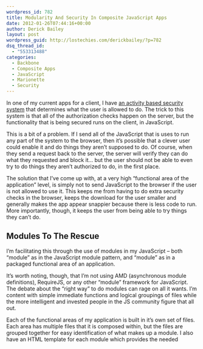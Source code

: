 ```yaml
---
wordpress_id: 782
title: Modularity And Security In Composite JavaScript Apps
date: 2012-01-26T07:44:16+00:00
author: Derick Bailey
layout: post
wordpress_guid: http://lostechies.com/derickbailey/?p=782
dsq_thread_id:
  - "553313488"
categories:
  - Backbone
  - Composite Apps
  - JavaScript
  - Marionette
  - Security
---
```

In one of my current apps for a client, I have [an activity based security system](http://lostechies.com/derickbailey/2011/05/24/dont-do-role-based-authorization-checks-do-activity-based-checks/) that determines what the user is allowed to do. The trick to this system is that all of the authorization checks happen on the server, but the functionality that is being secured runs on the client, in JavaScript.

This is a bit of a problem. If I send all of the JavaScript that is uses to run any part of the system to the browser, then it&#8217;s possible that a clever user could enable it and do things they aren&#8217;t supposed to do. Of course, when they send a request back to the server, the server will verify they can do what they requested and block it… but the user should not be able to even try to do things they aren&#8217;t authorized to do, in the first place.

The solution that I&#8217;ve come up with, at a very high &#8220;functional area of the application&#8221; level, is simply not to send JavaScript to the browser if the user is not allowed to use it. This keeps me from having to do extra security checks in the browser, keeps the download for the user smaller and generally makes the app appear snappier because there is less code to run. More importantly, though, it keeps the user from being able to try things they can&#8217;t do.

## Modules To The Rescue

I&#8217;m facilitating this through the use of modules in my JavaScript &#8211; both &#8220;module&#8221; as in the JavaScript module pattern, and &#8220;module&#8221; as in a packaged functional area of an application.

It&#8217;s worth noting, though, that I&#8217;m not using AMD (asynchronous module definitions), RequireJS, or any other &#8220;module&#8221; framework for JavaScript. The debate about the &#8220;right way&#8221; to do modules can rage on all it wants. I&#8217;m content with simple immediate functions and logical groupings of files while the more intelligent and invested people in the JS community figure that all out.

Each of the functional areas of my application is built in it&#8217;s own set of files. Each area has multiple files that it is composed within, but the files are grouped together for easy identification of what makes up a module. I also have an HTML template for each module which provides the needed <script> tags to include the code for that module.

## Only Render What Is Needed

When I need a functional area of my site to be sent down to the user, I tell my server side template language to include the correct HTML file. For example, I&#8217;m doing this in an ASP.NET MVC application:

{% gist 1680805 1.cshtml %}

In this code, I&#8217;m checking to see if the current user is allowed to manage locations. If they are, the extension method &#8220;LocationManagementScripts&#8221; is called. This in turn renders the &#8220;LocationManagementScript.html&#8221; file at this point in my HTML layout. That file contains all of the <script> tags for the location management JavaScript app. In the same way, I&#8217;m checking to see if the user can search through locations, and running the same basic process if they can.

## Self-Initializing Modules

When a functional module is included after passing one of these checks, it needs a way to get itself spun up and started so that it can do it&#8217;s magic. It may need to render something on to the screen. It may need to register itself with the application&#8217;s [event aggregator](http://lostechies.com/derickbailey/2011/07/19/references-routing-and-the-event-aggregator-coordinating-views-in-backbone-js/), or any of a number of other things. This is where my [Backbone.Marionette](https://github.com/derickbailey/backbone.marionette) add-on comes in to play for my Backbone apps.

Marionette has an explicit concept of an &#8220;initializer&#8221; tied to it&#8217;s Application objects. When you create an instance of an Application object, you can call &#8220;app.addInitializer&#8221; and pass a callback function. The callback function represents everything that your module needs to do, to get itself up and running. All of these initializer functions &#8211; no matter how many you add &#8211; get fired when you call &#8220;app.start()&#8221;.

{% gist 1680805 2.js %}

Each functional area of my application has it&#8217;s own initializer function. When a functional area has been included in the rendered <script> tags, the initializer gets added and when the &#8220;start&#8221; method is called, the modules for that functional area are fired up and they do there thing.

## A Composite App, And Sub-Apps

One of the tricks to making all of this work, is that I need to have a primary &#8220;app&#8221; object that all of my modules know about. In the above example, the &#8220;myApp&#8221; object is this. Each of the modules for each of the functional areas has direct knowledge of this object and can call public APIs on it &#8211; including the &#8220;addInitializer&#8221; method.

A better example of what a module definition and initializer might look like, would be this:

{% gist 1680805 3.js %}

In this example, I&#8217;m using the simple JavaScript module pattern to encapsulate my search functionality. I&#8217;m also providing an initializer for the module that instantiates a search view and shows it to the user using a [region manager](http://lostechies.com/derickbailey/2011/12/12/composite-js-apps-regions-and-region-managers/).

Each of these functional areas is basically a sub-application. Many sub-applications are used to compose a larger application and overall experience for the user. The composition of a larger application through various modules that are included / excluded based on some criteria are what really make this a composite application.

I also included the final call to &#8220;myApp.start()&#8221;, showing that I do this from my main HTML page and not from my JavaScript files. This provides a single point of entry for all of the registered modules, no matter which modules are registered. The &#8220;myApp&#8221; object really doesn&#8217;t care which modules are registered, honestly. It doesn&#8217;t need to care. It only needs to execute the initializers that happen to be present. If none are present because the user didn&#8217;t have permission to do anything, then nothing happens when this method is called and the user won&#8217;t see anything.

## Security: Don&#8217;t Let Them See It If They Can&#8217;t Do It

If the security check to see if the user is allowed to use the location search feature fails, the rendered HTML won&#8217;t include the <script> tags for the &#8220;locationSearch.js&#8221; file. If this file is not sent down to the browser, then it will never register itself. If a module has not registered itself for initialization, it&#8217;s views won&#8217;t show up on the screen and the user won&#8217;t be able to try and use the feature. Further, the user won&#8217;t be able to &#8220;view source&#8221; on the page and find any stray JavaScript that they shouldn&#8217;t be able to use.

## It&#8217;s Not Always That Easy

Of course there are other security concerns that are not this simple. When a functional area is closed off by authorization, it&#8217;s easy to keep things clean like this. We can compose the application at run time simply by including the right files and letting the code in those files register themselves for initialization. But when we have a functional area of the system that has finer grained authorization and permissions associated with it, things get a little more tricky.

I&#8217;m still learning and exploring this space. I have some ideas and am going to be implementing some of them soon. If anyone out there has any experience in handling finer grained security needs in JavaScript apps, I&#8217;d love to hear about it. Post links to your favorite resources for this, in the comments.

 
